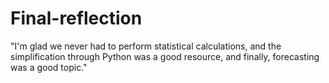 # Final-reflection
"I'm glad we never had to perform statistical calculations, and the simplification through Python was a good resource, and finally, forecasting was a good topic."

